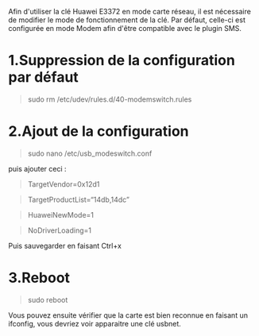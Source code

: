 Afin d'utiliser la clé Huawei E3372 en mode carte réseau, il est nécessaire de modifier le mode de fonctionnement de la clé.
Par défaut, celle-ci est configurée en mode Modem afin d'être compatible avec le plugin SMS.

1.Suppression de la configuration par défaut 
=============================================

> sudo rm /etc/udev/rules.d/40-modemswitch.rules

2.Ajout de la configuration 
============================

> sudo nano /etc/usb_modeswitch.conf

puis ajouter ceci :

> TargetVendor=0x12d1

> TargetProductList=“14db,14dc”

> HuaweiNewMode=1

> NoDriverLoading=1

Puis sauvegarder en faisant Ctrl+x

3.Reboot 
=========

> sudo reboot

Vous pouvez ensuite vérifier que la carte est bien reconnue en faisant un ifconfig, vous devriez voir apparaitre une clé usbnet.


